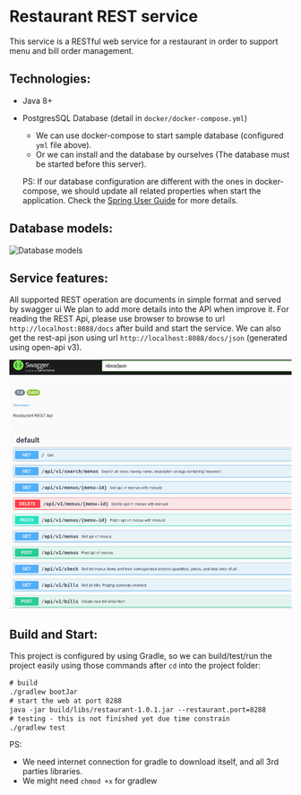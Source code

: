 # Restaurant REST service

This service is a RESTful web service for a restaurant in order to support
menu and bill order management.

## Technologies:
- Java 8+
- PostgresSQL Database (detail in `docker/docker-compose.yml`)
  
  - We can use docker-compose to start sample database (configured `yml` file above).
  - Or we can install and the database by ourselves (The database must be started
  before this server).
  
  PS: If our database configuration are different with the ones in docker-compose, 
  we should update all related properties when start the application. Check the
  [Spring User Guide](https://docs.spring.io/spring-boot/docs/current/reference/html/boot-features-external-config.html)
  for more details.

## Database models:
![Database models](http://www.plantuml.com/plantuml/proxy?src=https://raw.githubusercontent.com/gaconkzk/restaurant/cotry/db_schema.puml)

## Service features:

All supported REST operation are documents in simple format and served by swagger ui
We plan to add more details into the API when improve it. For reading the REST Api, 
please use browser to browse to url `http://localhost:8088/docs` after build and start
the service. We can also get the rest-api json using url `http://localhost:8088/docs/json`
(generated using open-api v3).

![Web UI sample](https://raw.githubusercontent.com/gaconkzk/restaurant/cotry/assets/rest-ui-01.png)

## Build and Start:
This project is configured by using Gradle, so we can build/test/run the project easily
using those commands after `cd` into the project folder:


```shell
# build
./gradlew bootJar
# start the web at port 8288
java -jar build/libs/restaurant-1.0.1.jar --restaurant.port=8288
# testing - this is not finished yet due time constrain
./gradlew test
```

PS: 
- We need internet connection for gradle to download itself, and all 3rd parties libraries.
- We might need `chmod +x` for gradlew
